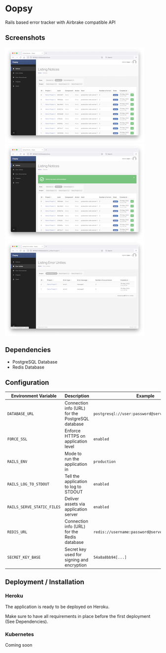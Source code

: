 # Oopsy

Rails based error tracker with Airbrake compatible API

## Screenshots

[![Screenshot 1](docs/screenshot-1-thumb.png)](docs/screenshot-1.png)
[![Screenshot 1](docs/screenshot-2-thumb.png)](docs/screenshot-2.png)
[![Screenshot 1](docs/screenshot-3-thumb.png)](docs/screenshot-3.png)

## Dependencies

* PostgreSQL Database
* Redis Database

## Configuration

| Environment Variable       | Description                                       | Example                                           |
| -                          | -                                                 | -                                                 |
| `DATABASE_URL`             | Connection info (URL) for the PostgreSQL database | `postgresql://user:password@server:5432/database` |
| `FORCE_SSL`                | Enforce HTTPS on application level                | `enabled`                                         |
| `RAILS_ENV`                | Mode to run the application in                    | `production`                                      |
| `RAILS_LOG_TO_STDOUT`      | Tell the application to log to STDOUT             | `enabled`                                         |
| `RAILS_SERVE_STATIC_FILES` | Deliver assets via application server             | `enabled`                                         |
| `REDIS_URL`                | Connection info (URL) for the Redis database      | `redis://username:password@server:6379/0`         |
| `SECRET_KEY_BASE`          | Secret key used for signing and encryption        | `54a8a8bb94[...]`                                 |

## Deployment / Installation

### Heroku

The application is ready to be deployed on Heroku.

Make sure to have all requirements in place before the first deployment (See Dependencies).

### Kubernetes

Coming soon
